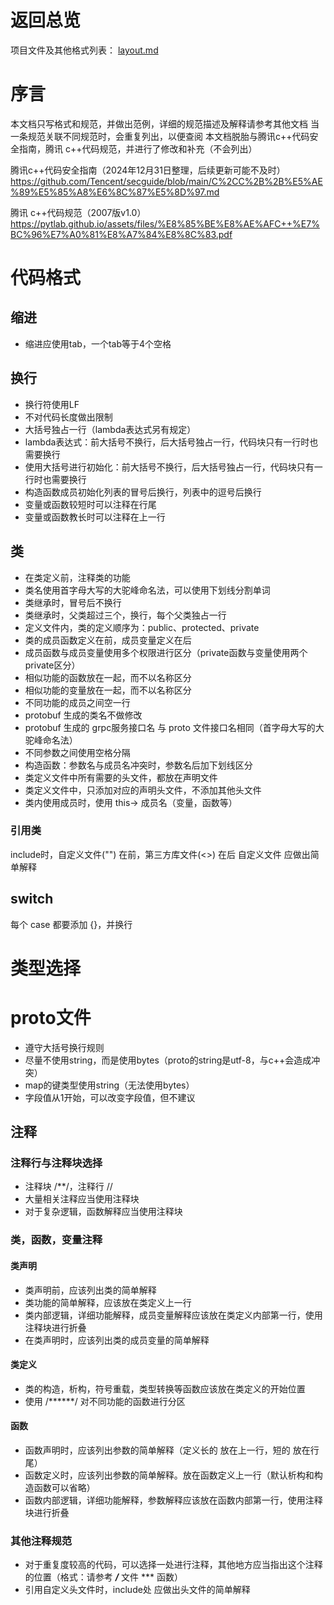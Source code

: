 # 返回总览
项目文件及其他格式列表：
[layout.md](layout.md)


# 序言
本文档只写格式和规范，并做出范例，详细的规范描述及解释请参考其他文档
当一条规范关联不同规范时，会重复列出，以便查阅
本文档脱胎与腾讯c++代码安全指南，腾讯 c++代码规范，并进行了修改和补充（不会列出）

腾讯c++代码安全指南（2024年12月31日整理，后续更新可能不及时）
https://github.com/Tencent/secguide/blob/main/C%2CC%2B%2B%E5%AE%89%E5%85%A8%E6%8C%87%E5%8D%97.md

腾讯 c++代码规范（2007版v1.0）
https://pytlab.github.io/assets/files/%E8%85%BE%E8%AE%AFC++%E7%BC%96%E7%A0%81%E8%A7%84%E8%8C%83.pdf


# 代码格式
## 缩进
- 缩进应使用tab，一个tab等于4个空格

## 换行
- 换行符使用LF
- 不对代码长度做出限制
- 大括号独占一行（lambda表达式另有规定）
- lambda表达式：前大括号不换行，后大括号独占一行，代码块只有一行时也需要换行
- 使用大括号进行初始化：前大括号不换行，后大括号独占一行，代码块只有一行时也需要换行
- 构造函数成员初始化列表的冒号后换行，列表中的逗号后换行
- 变量或函数较短时可以注释在行尾
- 变量或函数教长时可以注释在上一行

## 类
- 在类定义前，注释类的功能
- 类名使用首字母大写的大驼峰命名法，可以使用下划线分割单词
- 类继承时，冒号后不换行
- 类继承时，父类超过三个，换行，每个父类独占一行
- 定义文件内，类的定义顺序为：public、protected、private
- 类的成员函数定义在前，成员变量定义在后
- 成员函数与成员变量使用多个权限进行区分（private函数与变量使用两个 private区分）
- 相似功能的函数放在一起，而不以名称区分
- 相似功能的变量放在一起，而不以名称区分
- 不同功能的成员之间空一行
- protobuf 生成的类名不做修改
- protobuf 生成的 grpc服务接口名 与 proto 文件接口名相同（首字母大写的大驼峰命名法）
- 不同参数之间使用空格分隔
- 构造函数：参数名与成员名冲突时，参数名后加下划线区分
- 类定义文件中所有需要的头文件，都放在声明文件
- 类定义文件中，只添加对应的声明头文件，不添加其他头文件
- 类内使用成员时，使用 this-> 成员名（变量，函数等）

### 引用类
include时，自定义文件("") 在前，第三方库文件(<>) 在后
自定义文件 应做出简单解释

## switch
每个 case 都要添加 {}，并换行

# 类型选择
# proto文件
- 遵守大括号换行规则
- 尽量不使用string，而是使用bytes（proto的string是utf-8，与c++会造成冲突）
- map的键类型使用string（无法使用bytes）
- 字段值从1开始，可以改变字段值，但不建议


## 注释
### 注释行与注释块选择
- 注释块 /**/，注释行 //
- 大量相关注释应当使用注释块
- 对于复杂逻辑，函数解释应当使用注释块

### 类，函数，变量注释
#### 类声明
- 类声明前，应该列出类的简单解释
- 类功能的简单解释，应该放在类定义上一行
- 类内部逻辑，详细功能解释，成员变量解释应该放在类定义内部第一行，使用注释块进行折叠
- 在类声明时，应该列出类的成员变量的简单解释

#### 类定义
- 类的构造，析构，符号重载，类型转换等函数应该放在类定义的开始位置
- 使用 /******/ 对不同功能的函数进行分区

#### 函数
- 函数声明时，应该列出参数的简单解释（定义长的 放在上一行，短的 放在行尾）
- 函数定义时，应该列出参数的简单解释。放在函数定义上一行（默认析构和构造函数可以省略）
- 函数内部逻辑，详细功能解释，参数解释应该放在函数内部第一行，使用注释块进行折叠

### 其他注释规范
- 对于重复度较高的代码，可以选择一处进行注释，其他地方应当指出这个注释的位置（格式：请参考 ***/*** 文件 *** 函数）
- 引用自定义头文件时，include处 应做出头文件的简单解释